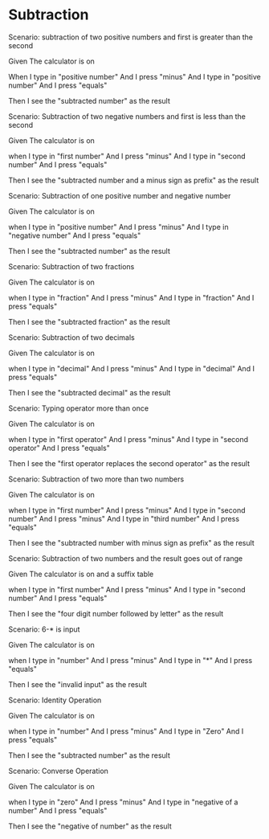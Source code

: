 # Subtraction

Scenario: subtraction of two positive numbers and first is greater than the second

Given The calculator is on

When I type in "positive number"
And I press "minus"
And I type in "positive number"
And I press "equals"

Then I see the "subtracted number" as the result

Scenario: Subtraction of two negative numbers and first is less than the second

Given The calculator is on

when I type in "first number"
And I press "minus"
And I type in "second number"
And I press "equals"

Then I see the "subtracted number and a minus sign as prefix" as the result

Scenario: Subtraction of one positive number and negative number

Given The calculator is on

when I type in "positive number"
And I press "minus"
And I type in "negative number"
And I press "equals"

Then I see the "subtracted number" as the result

Scenario: Subtraction of two fractions

Given The calculator is on

when I type in "fraction"
And I press "minus"
And I type in "fraction"
And I press "equals"

Then I see the "subtracted fraction" as the result

Scenario: Subtraction of two decimals

Given The calculator is on

when I type in "decimal"
And I press "minus"
And I type in "decimal"
And I press "equals"

Then I see the "subtracted decimal" as the result

Scenario: Typing operator more than once

Given The calculator is on

when I type in "first operator"
And I press "minus"
And I type in "second operator"
And I press "equals"

Then I see the "first operator replaces the second operator" as the result

Scenario: Subtraction of two more than two numbers

Given The calculator is on

when I type in "first number"
And I press "minus"
And I type in "second number"
And I press "minus"
And I type in "third number"
And I press "equals"

Then I see the "subtracted number with minus sign as prefix" as the result

Scenario: Subtraction of two numbers and the result goes out of range

Given The calculator is on and a suffix table

when I type in "first number"
And I press "minus"
And I type in "second number"
And I press "equals"

Then I see the "four digit number followed by letter" as the result

Scenario: 6-* is input

Given The calculator is on

when I type in "number"
And I press "minus"
And I type in "*"
And I press "equals"

Then I see the "invalid input" as the result

Scenario: Identity Operation

Given The calculator is on

when I type in "number"
And I press "minus"
And I type in "Zero"
And I press "equals"

Then I see the "subtracted number" as the result

Scenario: Converse Operation

Given The calculator is on

when I type in "zero"
And I press "minus"
And I type in "negative of a number"
And I press "equals"

Then I see the "negative of number" as the result
